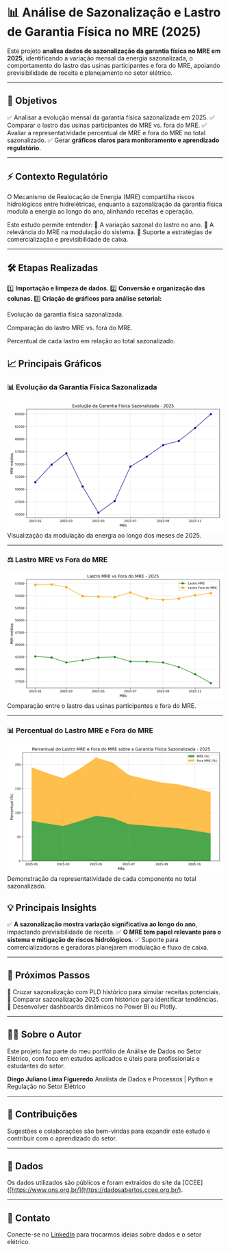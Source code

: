 # 📊 Análise de Sazonalização e Lastro de Garantia Física no MRE (2025)

Este projeto **analisa dados de sazonalização da garantia física no MRE em 2025**, identificando a variação mensal da energia sazonalizada, o comportamento do lastro das usinas participantes e fora do MRE, apoiando previsibilidade de receita e planejamento no setor elétrico.

---

## 🎯 **Objetivos**

✅ Analisar a evolução mensal da garantia física sazonalizada em 2025.
✅ Comparar o lastro das usinas participantes do MRE vs. fora do MRE.
✅ Avaliar a representatividade percentual de MRE e fora do MRE no total sazonalizado.
✅ Gerar **gráficos claros para monitoramento e aprendizado regulatório**.

---

## ⚡ **Contexto Regulatório**

O Mecanismo de Realocação de Energia (MRE) compartilha riscos hidrológicos entre hidrelétricas, enquanto a sazonalização da garantia física modula a energia ao longo do ano, alinhando receitas e operação.

Este estudo permite entender:
🔹 A variação sazonal do lastro no ano.
🔹 A relevância do MRE na modulação do sistema.
🔹 Suporte a estratégias de comercialização e previsibilidade de caixa.

---

## **🛠️ Etapas Realizadas**

1️⃣ **Importação e limpeza de dados.**
2️⃣ **Conversão e organização das colunas.**
3️⃣ **Criação de gráficos para análise setorial:**

Evolução da garantia física sazonalizada.

Comparação do lastro MRE vs. fora do MRE.

Percentual de cada lastro em relação ao total sazonalizado.

## 📈 **Principais Gráficos**
### 📊 Evolução da Garantia Física Sazonalizada
<img src="imagens/evolucao_gf_sazonalizada.png" alt="Evolução da Garantia Física Sazonalizada" width="600"/>
Visualização da modulação da energia ao longo dos meses de 2025.

---

### ⚖️ Lastro MRE vs Fora do MRE
<img src="imagens/lastro_mre_vs_fora_mre.png" alt="Lastro MRE vs Fora do MRE" width="600"/>
Comparação entre o lastro das usinas participantes e fora do MRE.

---

### 📊 Percentual do Lastro MRE e Fora do MRE
<img src="imagens/percentual_mre_vs_fora_mre.png" alt="Percentual do Lastro MRE e Fora do MRE" width="600"/>
Demonstração da representatividade de cada componente no total sazonalizado.

## 💡 **Principais Insights**

✅ **A sazonalização mostra variação significativa ao longo do ano**, impactando previsibilidade de receita.
✅ **O MRE tem papel relevante para o sistema e mitigação de riscos hidrológicos**.
✅ Suporte para comercializadoras e geradoras planejarem modulação e fluxo de caixa.

---

## 🚀 **Próximos Passos**

🔹 Cruzar sazonalização com PLD histórico para simular receitas potenciais.
🔹 Comparar sazonalização 2025 com histórico para identificar tendências.
🔹 Desenvolver dashboards dinâmicos no Power BI ou Plotly.

---

## 🧑‍💻 **Sobre o Autor**

Este projeto faz parte do meu portfólio de Análise de Dados no Setor Elétrico, com foco em estudos aplicados e úteis para profissionais e estudantes do setor.

**Diego Juliano Lima Figueredo**
Analista de Dados e Processos | Python e Regulação no Setor Elétrico

---

## 🤝 **Contribuições**

Sugestões e colaborações são bem-vindas para expandir este estudo e contribuir com o aprendizado do setor.

---

## 📂 **Dados**

Os dados utilizados são públicos e foram extraídos do site da [CCEE]([https://www.ons.org.br/](https://dadosabertos.ccee.org.br/).

---

## 📧 **Contato**

Conecte-se no [LinkedIn](https://www.linkedin.com/in/diego-juliano-lima-figueredo-7112816a/) para trocarmos ideias sobre dados e o setor elétrico.
